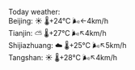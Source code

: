 Today weather:  
Beijing: ☀️   🌡️+24°C 🌬️←4km/h  
Tianjin: ⛅️  🌡️+27°C 🌬️↖4km/h  
Shijiazhuang: ☁️   🌡️+25°C 🌬️↖5km/h  
Tangshan: ☀️   🌡️+28°C 🌬️↖4km/h  
